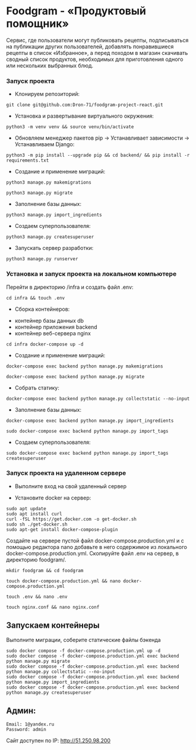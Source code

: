 # Foodgram - «Продуктовый помощник»

Cервис, где пользователи могут публиковать рецепты, подписываться на публикации других пользователей, добавлять понравившиеся рецепты в список «Избранное», а перед походом в магазин скачивать сводный список продуктов, необходимых для приготовления одного или нескольких выбранных блюд.

### Запуск проекта

- Клонируем репозиторий:

```
git clone git@github.com:Dron-71/foodgram-project-react.git
```

- Установка и развертывание виртуального окружения:

```
python3 -m venv venv && source venv/bin/activate
```

- Обновляем менеджер пакетов pip -> Устанавливает зависимости -> Устанавливаем Django:

```
python3 -m pip install --upgrade pip && cd backend/ && pip install -r requirements.txt
```

- Создание и применение миграций:

```
python3 manage.py makemigrations
```

```
python3 manage.py migrate
```

- Заполнение базы данных:

```
python3 manage.py import_ingredients
```

- Создаем суперпользователя:

```
python3 manage.py createsuperuser
```

- Запускать сервер разработки:

```
python3 manage.py runserver
```

### Установка и запуск проекта на локальном компьютере

Перейти в директорию /infra и создать файл .env:

```
cd infra && touch .env
```

- Сборка контейнеров:

* контейнер базы данных db
* контейнер приложения backend
* контейнер веб-сервера nginx

```
cd infra docker-compose up -d
```

- Создание и применение миграций:

```
docker-compose exec backend python manage.py makemigrations
```

```
docker-compose exec backend python manage.py migrate
```

- Собрать статику:

```
docker-compose exec backend python manage.py collectstatic --no-input
```

- Заполнение базы данных:

```
docker-compose exec backend python manage.py import_ingredients
```

```
sudo docker-compose exec backend python manage.py import_tags
```

- Создаем суперпользователя:

```
sudo docker-compose exec backend python manage.py import_tags createsuperuser
```

### Запуск проекта на удаленном сервере

- Выполните вход на свой удаленный сервер

* Установите docker на сервер:

```
sudo apt update
sudo apt install curl
curl -fSL https://get.docker.com -o get-docker.sh
sudo sh ./get-docker.sh
sudo apt-get install docker-compose-plugin
```

Создайте на сервере пустой файл docker-compose.production.yml и с помощью редактора nano добавьте в него содержимое из локального docker-compose.production.yml.
Скопируйте файл .env на сервер, в директорию foodgram/.

```
mkdir foodgram && cd foodgram
```

```
touch docker-compose.production.yml && nano docker-compose.production.yml
```

```
touch .env && nano .env
```

```
touch nginx.conf && nano nginx.conf
```

## Запускаем контейнеры

Выполните миграции, соберите статические файлы бэкенда

```
sudo docker compose -f docker-compose.production.yml up -d
sudo docker compose -f docker-compose.production.yml exec backend python manage.py migrate
sudo docker compose -f docker-compose.production.yml exec backend python manage.py collectstatic --no-input
sudo docker compose -f docker-compose.production.yml exec backend python manage.py import_ingredients
sudo docker compose -f docker-compose.production.yml exec backend python manage.py createsuperuser
```

## Админ:

```
Email: 1@yandex.ru
Password: admin
```

Сайт доступен по IP: http://51.250.98.200
